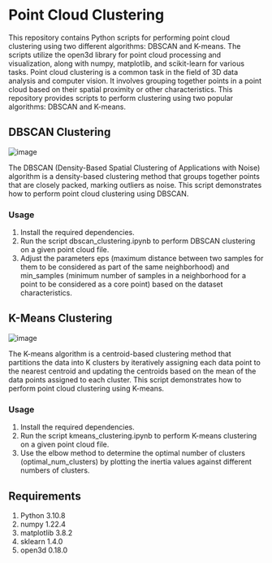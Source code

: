 # Point Cloud Clustering
This repository contains Python scripts for performing point cloud clustering using two different algorithms: DBSCAN and K-means. The scripts utilize the open3d library for point cloud processing and visualization, along with numpy, matplotlib, and scikit-learn for various tasks. Point cloud clustering is a common task in the field of 3D data analysis and computer vision. It involves grouping together points in a point cloud based on their spatial proximity or other characteristics. This repository provides scripts to perform clustering using two popular algorithms: DBSCAN and K-means.

## DBSCAN Clustering
![image](https://github.com/KAN201197/Point_Cloud_Clustering/assets/128454220/eb020530-d15a-4037-a4cf-719220a64341)

The DBSCAN (Density-Based Spatial Clustering of Applications with Noise) algorithm is a density-based clustering method that groups together points that are closely packed, marking outliers as noise. This script demonstrates how to perform point cloud clustering using DBSCAN.

### Usage
1. Install the required dependencies.
2. Run the script dbscan_clustering.ipynb to perform DBSCAN clustering on a given point cloud file.
3. Adjust the parameters eps (maximum distance between two samples for them to be considered as part of the same neighborhood) and min_samples (minimum number of samples in a neighborhood for a point to be considered as a core point) based on the dataset characteristics.

## K-Means Clustering

![image](https://github.com/KAN201197/Point_Cloud_Clustering/assets/128454220/837554d0-aa37-4757-8b3f-330d32236790)

The K-means algorithm is a centroid-based clustering method that partitions the data into K clusters by iteratively assigning each data point to the nearest centroid and updating the centroids based on the mean of the data points assigned to each cluster. This script demonstrates how to perform point cloud clustering using K-means.

### Usage
1. Install the required dependencies.
2. Run the script kmeans_clustering.ipynb to perform K-means clustering on a given point cloud file.
3. Use the elbow method to determine the optimal number of clusters (optimal_num_clusters) by plotting the inertia values against different numbers of clusters.

## Requirements
1. Python 3.10.8
2. numpy 1.22.4
3. matplotlib 3.8.2
4. sklearn 1.4.0
5. open3d 0.18.0
